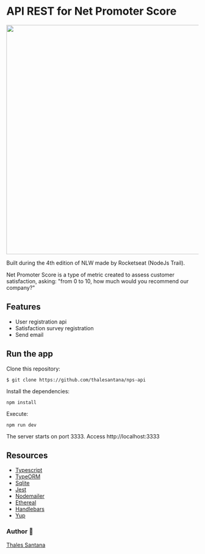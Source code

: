 # API REST for Net Promoter Score

<img src="https://resultadosdigitais.com.br/blog/files/2018/10/nps-net-promoter-score.jpg" width="600px">

Built during the 4th edition of NLW made by Rocketseat (NodeJs Trail).

Net Promoter Score is a type of metric created to assess customer satisfaction, asking: "from 0 to 10, how much would you recommend our company?"

## Features

- User registration api
- Satisfaction survey registration
- Send email

## Run the app

Clone this repository:

`$ git clone https://github.com/thalesantana/nps-api`

Install the dependencies:

`npm install`

Execute:

`npm run dev`

The server starts on port 3333. Access http://localhost:3333

## Resources

- [Typescript](https://www.typescriptlang.org/)
- [TypeORM](https://typeorm.io/#/)
- [Sqlite](https://www.sqlite.org/index.html)
- [Jest](https://jestjs.io/)
- [Nodemailer](https://nodemailer.com/about/)
- [Ethereal](https://ethereal.email/)
- [Handlebars](https://handlebarsjs.com/)
- [Yup](https://github.com/jquense/yup)

### Author :rocket:

[Thales Santana](https://github.com/thalesantana)
